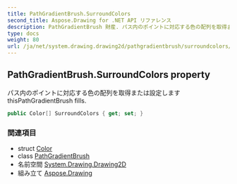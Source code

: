 ```yaml
---
title: PathGradientBrush.SurroundColors
second_title: Aspose.Drawing for .NET API リファレンス
description: PathGradientBrush 財産. パス内のポイントに対応する色の配列を取得または設定します thisPathGradientBrush fills.
type: docs
weight: 80
url: /ja/net/system.drawing.drawing2d/pathgradientbrush/surroundcolors/
---
```

## PathGradientBrush.SurroundColors property

パス内のポイントに対応する色の配列を取得または設定します thisPathGradientBrush fills.

```csharp
public Color[] SurroundColors { get; set; }
```

### 関連項目

* struct [Color](../../../system.drawing/color/)
* class [PathGradientBrush](../)
* 名前空間 [System.Drawing.Drawing2D](../../pathgradientbrush/)
* 組み立て [Aspose.Drawing](../../../)


